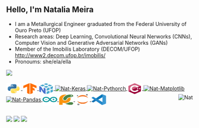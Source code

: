## Hello, I'm Natalia Meira

- I am a Metallurgical Engineer graduated from the Federal University of Ouro Preto (UFOP)
- Research areas: Deep Learning, Convolutional Neural Nerworks (CNNs), Computer Vision and Generative Adversarial Networks (GANs)
- Member of the Imobilis Laboratory (DECOM/UFOP) <http://www2.decom.ufop.br/imobilis/>
- Pronoums: she/ela/ella


 <div>
  <a href="https://github.com/nataliameira">
   <img height="100em" src="https://github-readme-stats.vercel.app/api?username=nataliameira&show_icons=true&theme=dracula&include_all_commits=true&count_private=true"/>
 </div>

</div>
  <div style="display: inline_block"><br>
  <img align="center" alt="Nat-Python" height="30" width="40" src="https://raw.githubusercontent.com/devicons/devicon/master/icons/python/python-original.svg" title="Python" />
  <img align="center" alt="Nat-Tensorflow" height="30" width="40" src="https://github.com/devicons/devicon/blob/master/icons/tensorflow/tensorflow-original.svg" title="Tensorflow" />
  <img align="center" alt="Nat-Numpy" height="30" width="40" src="https://github.com/devicons/devicon/blob/master/icons/numpy/numpy-original.svg" title="Numpy" />
  <img align="center" alt="Nat-Keras" height="30" width="40" src="https://github.com/valohai/ml-logos/blob/master/keras-text.svg" title="Keras" />
  <img align="center" alt="Nat-Pythorch" height="30" width="40" src="https://github.com/valohai/ml-logos/blob/master/pytorch.svg" title="Pythorch" />
    <img align="center" alt="Nat-Cplusplus" height="30" width="40" src="https://github.com/devicons/devicon/blob/master/icons/cplusplus/cplusplus-original.svg" title="C++" />
  <img align="center" alt="Nat-Matplotlib" height="30" width="40" src="https://github.com/valohai/ml-logos/blob/master/matplotlib.svg" title="Matplotlib" />
  <img align="center" alt="Nat-Pandas" height="30" width="40" src="https://github.com/valohai/ml-logos/blob/master/pandas.svg" title="Pandas" />
  <img align="center" alt="Nat-Arduino" height="30" width="40" src="https://github.com/devicons/devicon/blob/master/icons/arduino/arduino-original.svg" title="Arduino" />
  <img align="center" alt="Nat-PyCharm" height="30" width="40" src="https://github.com/devicons/devicon/blob/master/icons/pycharm/pycharm-original.svg"  title="PyCharm" />
  <img align="center" alt="Nat-Jupyter" height="30" width="40" src="https://github.com/devicons/devicon/blob/master/icons/jupyter/jupyter-original.svg" title="Jupyter" />
  <img align="center" alt="Nat-VSCode" height="30" width="40" src="https://github.com/devicons/devicon/blob/master/icons/vscode/vscode-original.svg" title="VSCode" />
  <img height="120em" align="right" alt="Nat" src="https://media.discordapp.net/attachments/883099453895106601/883099570828116018/natgif.gif?width=434&height=434">
</div>
  
  ##
 
<div> 
  <a href="mailto:nataliaf.meira@gmail.com" target="_blank"><img src="https://img.shields.io/badge/Gmail-D14836?style=for-the-badge&logo=gmail&logoColor=white"></a>
 	<a href="https://www.linkedin.com/in/nat%C3%A1lia-meira-6741118a/" target="_blank"><img src="https://img.shields.io/badge/LinkedIn-0077B5?style=for-the-badge&logo=linkedin&logoColor=white" target="_blank"></a>
  <a href="https://www.youtube.com/channel/UC4EabjpEcDyttZtUg6SFM2Q" target="_blank"><img src="https://img.shields.io/badge/YouTube-FF0000?style=for-the-badge&logo=youtube&logoColor=white" target="_blank"></a>
</div>

